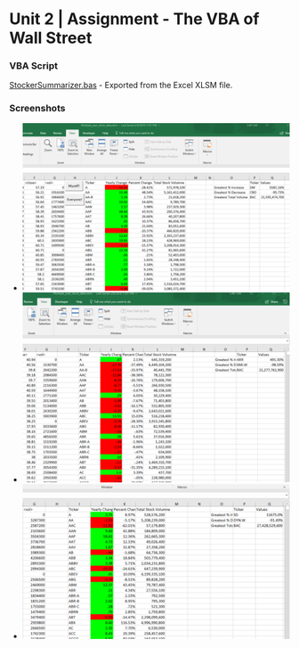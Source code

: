 # Unit 2 | Assignment - The VBA of Wall Street

### VBA Script
[StockerSummarizer.bas](StockerSummarizer.bas) - Exported from the Excel XLSM file.

### Screenshots

* ![Sheet 2014](Sheet2014.png)
* ![Sheet 2015](Sheet2015.png)
* ![Sheet 2016](Sheet2016.png)

